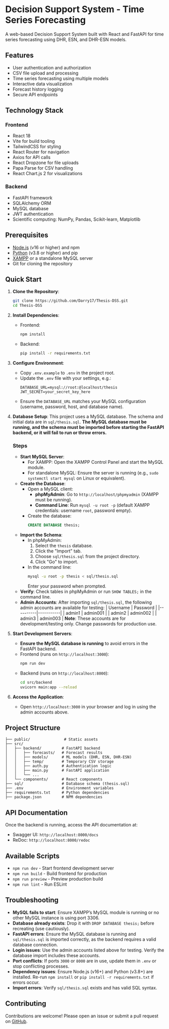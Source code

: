 # Decision Support System - Time Series Forecasting

A web-based Decision Support System built with React and FastAPI for time series forecasting using DHR, ESN, and DHR-ESN models.

## Features

- User authentication and authorization
- CSV file upload and processing
- Time series forecasting using multiple models
- Interactive data visualization
- Forecast history logging
- Secure API endpoints

## Technology Stack

### Frontend

- React 18
- Vite for build tooling
- TailwindCSS for styling
- React Router for navigation
- Axios for API calls
- React Dropzone for file uploads
- Papa Parse for CSV handling
- React Chart.js 2 for visualizations

### Backend

- FastAPI framework
- SQLAlchemy ORM
- MySQL database
- JWT authentication
- Scientific computing: NumPy, Pandas, Scikit-learn, Matplotlib

## Prerequisites

- [Node.js](https://nodejs.org/) (v16 or higher) and npm
- [Python](https://www.python.org/) (v3.8 or higher) and pip
- [XAMPP](https://www.apachefriends.org/) or a standalone MySQL server
- Git for cloning the repository

## Quick Start

1. **Clone the Repository**:

   ```bash
   git clone https://github.com/Darry17/Thesis-DSS.git
   cd Thesis-DSS
   ```

2. **Install Dependencies**:

   - Frontend:
     ```bash
     npm install
     ```
   - Backend:
     ```bash
     pip install -r requirements.txt
     ```

3. **Configure Environment**:

   - Copy `.env.example` to `.env` in the project root.
   - Update the `.env` file with your settings, e.g.:
     ```env
     DATABASE_URL=mysql://root:@localhost/thesis
     JWT_SECRET=your_secret_key_here
     ```
   - Ensure the `DATABASE_URL` matches your MySQL configuration (username, password, host, and database name).

4. **Database Setup**:
   This project uses a MySQL database. The schema and initial data are in `sql/thesis.sql`. **The MySQL database must be running, and the schema must be imported before starting the FastAPI backend, or it will fail to run or throw errors.**

   ### Steps

   - **Start MySQL Server**:
     - For XAMPP: Open the XAMPP Control Panel and start the MySQL module.
     - For standalone MySQL: Ensure the server is running (e.g., `sudo systemctl start mysql` on Linux or equivalent).
   - **Create the Database**:
     - Open a MySQL client:
       - **phpMyAdmin**: Go to `http://localhost/phpmyadmin` (XAMPP must be running).
       - **Command Line**: Run `mysql -u root -p` (default XAMPP credentials: username `root`, password empty).
     - Create the database:
       ```sql
       CREATE DATABASE thesis;
       ```
   - **Import the Schema**:
     - In phpMyAdmin:
       1. Select the `thesis` database.
       2. Click the "Import" tab.
       3. Choose `sql/thesis.sql` from the project directory.
       4. Click "Go" to import.
     - In the command line:
       ```bash
       mysql -u root -p thesis < sql/thesis.sql
       ```
       Enter your password when prompted.
   - **Verify**: Check tables in phpMyAdmin or run `SHOW TABLES;` in the command line.
   - **Admin Accounts**: After importing `sql/thesis.sql`, the following admin accounts are available for testing:
     | Username | Password |
     |----------|-----------|
     | admin1 | admin001 |
     | admin2 | admin002 |
     | admin3 | admin003 |
     **Note**: These accounts are for development/testing only. Change passwords for production use.

5. **Start Development Servers**:

   - **Ensure the MySQL database is running** to avoid errors in the FastAPI backend.
   - Frontend (runs on `http://localhost:3000`):
     ```bash
     npm run dev
     ```
   - Backend (runs on `http://localhost:8000`):
     ```bash
     cd src/backend
     uvicorn main:app --reload
     ```

6. **Access the Application**:
   - Open `http://localhost:3000` in your browser and log in using the admin accounts above.

## Project Structure

```
├── public/               # Static assets
├── src/
│   ├── backend/         # FastAPI backend
│   │   ├── forecasts/   # Forecast results
│   │   ├── models/      # ML models (DHR, ESN, DHR-ESN)
│   │   ├── temp/        # Temporary CSV storage
│   │   ├── auth.py      # Authentication logic
│   │   ├── main.py      # FastAPI application
│   │   └── ...
│   └── components/      # React components
├── sql/                 # Database schema (thesis.sql)
├── .env                 # Environment variables
├── requirements.txt     # Python dependencies
├── package.json         # NPM dependencies
```

## API Documentation

Once the backend is running, access the API documentation at:

- Swagger UI: `http://localhost:8000/docs`
- ReDoc: `http://localhost:8000/redoc`

## Available Scripts

- `npm run dev` - Start frontend development server
- `npm run build` - Build frontend for production
- `npm run preview` - Preview production build
- `npm run lint` - Run ESLint

## Troubleshooting

- **MySQL fails to start**: Ensure XAMPP’s MySQL module is running or no other MySQL instance is using port 3306.
- **Database already exists**: Drop it with `DROP DATABASE thesis;` before recreating (use cautiously).
- **FastAPI errors**: Ensure the MySQL database is running and `sql/thesis.sql` is imported correctly, as the backend requires a valid database connection.
- **Login issues**: Use the admin accounts listed above for testing. Verify the database import includes these accounts.
- **Port conflicts**: If ports `3000` or `8000` are in use, update them in `.env` or stop conflicting processes.
- **Dependency issues**: Ensure Node.js (v16+) and Python (v3.8+) are installed. Re-run `npm install` or `pip install -r requirements.txt` if errors occur.
- **Import errors**: Verify `sql/thesis.sql` exists and has valid SQL syntax.

## Contributing

Contributions are welcome! Please open an issue or submit a pull request on [GitHub](https://github.com/Darry17/Thesis-DSS).

